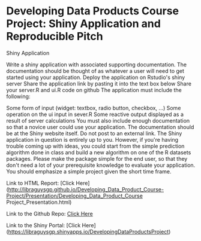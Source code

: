 Developing Data Products Course Project: Shiny Application and Reproducible Pitch
=================================================================================

Shiny Application

Write a shiny application with associated supporting documentation. The documentation should be thought of as whatever a user will need to get started using your application.
Deploy the application on Rstudio's shiny server
Share the application link by pasting it into the text box below
Share your server.R and ui.R code on github
The application must include the following:

Some form of input (widget: textbox, radio button, checkbox, ...)
Some operation on the ui input in sever.R
Some reactive output displayed as a result of server calculations
You must also include enough documentation so that a novice user could use your application.
The documentation should be at the Shiny website itself. Do not post to an external link.
The Shiny application in question is entirely up to you. However, if you're having trouble coming up with ideas, you could start from the simple prediction algorithm done in class and build a new algorithm on one of the R datasets packages. Please make the package simple for the end user, so that they don't need a lot of your prerequisite knowledge to evaluate your application. You should emphasize a simple project given the short time frame.  


Link to HTML Report: [Click Here](http://libraguysgp.github.io/Developing_Data_Product_Course-Project/Presentation/Developing_Data_Product_Course Project_Presentation.html)

Link to the Github Repo: [Click Here](https://github.com/libraguysgp/Developing-Data-Product-Course-Project)

Link to the Shiny Portal: [Click Here] (https://libraguysgp.shinyapps.io/DevelopingDataProductsProject)
